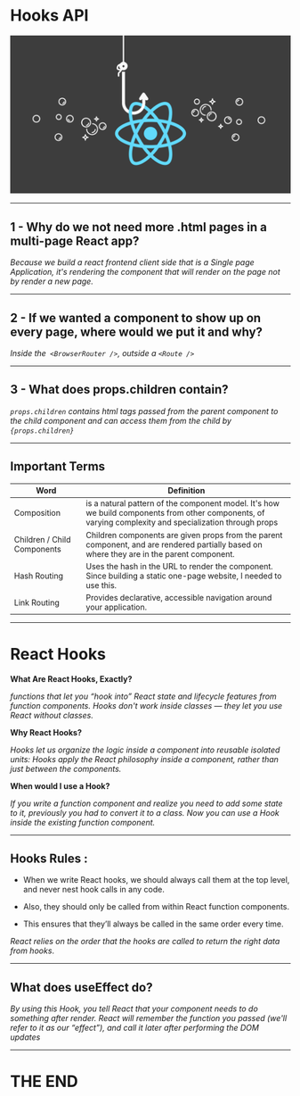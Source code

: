 # Hooks API

![react-hooks](imgs/react-hooks.png)

---

## 1 - Why do we not need more .html pages in a multi-page React app?

*Because we build a react frontend client side that is a Single page Application, it's rendering the component that will render on the page not by render a new page.*

---

## 2 - If we wanted a component to show up on every page, where would we put it and why?

*Inside the` <BrowserRouter />`, outside a `<Route />`*

---

## 3 - What does props.children contain?

*`props.children` contains html tags passed from the parent component to the child component and can access them from the child by `{props.children}`*

---


## Important Terms


Word | Definition 
------------ | -------------
Composition |  is a natural pattern of the component model. It's how we build components from other components, of varying complexity and specialization through props
Children / Child Components |Children components are given props from the parent component, and are rendered partially based on where they are in the parent component.
Hash Routing |Uses the hash in the URL to render the component. Since building a static one-page website, I needed to use this.
Link Routing | Provides declarative, accessible navigation around your application.


---

# React Hooks

**What Are React Hooks, Exactly?**

*functions that let you “hook into” React state and lifecycle features from function components. Hooks don't work inside classes — they let you use React without classes.*

**Why React Hooks?**

*Hooks let us organize the logic inside a component into reusable isolated units: Hooks apply the React philosophy inside a component, rather than just between the components.*


**When would I use a Hook?**

*If you write a function component and realize you need to add some state to it, previously you had to convert it to a class. Now you can use a Hook inside the existing function component.*

---

## Hooks Rules :

- When we write React hooks, we should always call them at the top level, and never nest hook calls in any code.

- Also, they should only be called from within React function components.

- This ensures that they’ll always be called in the same order every time. 

*React relies on the order that the hooks are called to return the right data from hooks*.

---

## What does useEffect do?

*By using this Hook, you tell React that your component needs to do something after render. React will remember the function you passed (we'll refer to it as our “effect”), and call it later after performing the DOM updates*

---

# THE END